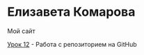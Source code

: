 

# Елизавета Комарова
Мой сайт

[Урок 12](https://komarikli.github.io/lesson_12/ "Домашка") - Работа с репозиторием на GitHub
